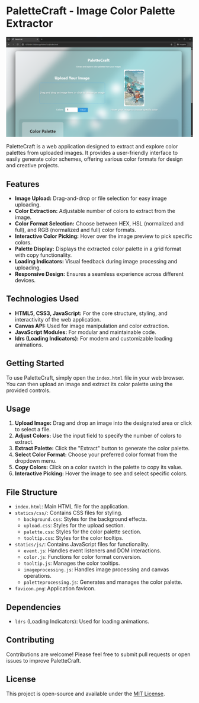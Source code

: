 # PaletteCraft - Image Color Palette Extractor
![Snapshots](Snapshots.png)

PaletteCraft is a web application designed to extract and explore color palettes from uploaded images. It provides a user-friendly interface to easily generate color schemes, offering various color formats for design and creative projects.

## Features

-   **Image Upload:** Drag-and-drop or file selection for easy image uploading.
-   **Color Extraction:** Adjustable number of colors to extract from the image.
-   **Color Format Selection:** Choose between HEX, HSL (normalized and full), and RGB (normalized and full) color formats.
-   **Interactive Color Picking:** Hover over the image preview to pick specific colors.
-   **Palette Display:** Displays the extracted color palette in a grid format with copy functionality.
-   **Loading Indicators:** Visual feedback during image processing and uploading.
-   **Responsive Design:** Ensures a seamless experience across different devices.

## Technologies Used

-   **HTML5, CSS3, JavaScript:** For the core structure, styling, and interactivity of the web application.
-   **Canvas API:** Used for image manipulation and color extraction.
-   **JavaScript Modules:** For modular and maintainable code.
-   **ldrs (Loading Indicators):** For modern and customizable loading animations.

## Getting Started

To use PaletteCraft, simply open the `index.html` file in your web browser. You can then upload an image and extract its color palette using the provided controls.

## Usage

1.  **Upload Image:** Drag and drop an image into the designated area or click to select a file.
2.  **Adjust Colors:** Use the input field to specify the number of colors to extract.
3.  **Extract Palette:** Click the "Extract" button to generate the color palette.
4.  **Select Color Format:** Choose your preferred color format from the dropdown menu.
5.  **Copy Colors:** Click on a color swatch in the palette to copy its value.
6.  **Interactive Picking:** Hover the image to see and select specific colors.

## File Structure

-   `index.html`: Main HTML file for the application.
-   `statics/css/`: Contains CSS files for styling.
    -   `background.css`: Styles for the background effects.
    -   `upload.css`: Styles for the upload section.
    -   `palette.css`: Styles for the color palette section.
    -   `tooltip.css`: Styles for the color tooltips.
-   `statics/js/`: Contains JavaScript files for functionality.
    -   `event.js`: Handles event listeners and DOM interactions.
    -   `color.js`: Functions for color format conversion.
    -   `tooltip.js`: Manages the color tooltips.
    -   `imageprocessing.js`: Handles image processing and canvas operations.
    -   `paletteprocessing.js`: Generates and manages the color palette.
-   `favicon.png`: Application favicon.

## Dependencies

-   `ldrs` (Loading Indicators): Used for loading animations.

## Contributing

Contributions are welcome! Please feel free to submit pull requests or open issues to improve PaletteCraft.

## License

This project is open-source and available under the [MIT License](LICENSE).
